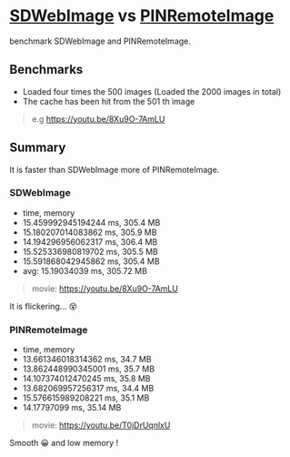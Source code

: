 # [SDWebImage](https://github.com/rs/SDWebImage) vs [PINRemoteImage](https://github.com/pinterest/PINRemoteImage)

benchmark SDWebImage and  PINRemoteImage.

## Benchmarks

- Loaded four times the 500 images (Loaded the 2000 images in total)
- The cache has been hit from the 501 th image

> e.g https://youtu.be/8Xu9O-7AmLU

## Summary

It is faster than SDWebImage more of PINRemoteImage.

### SDWebImage

 - time, memory
 - 15.459992945194244 ms, 305.4 MB
 - 15.180207014083862 ms, 305.9 MB
 - 14.194296956062317 ms, 306.4 MB
 - 15.525336980819702 ms, 305.5 MB
 - 15.591868042945862 ms, 305.4 MB
 - avg: 15.19034039 ms, 305.72 MB

> movie: https://youtu.be/8Xu9O-7AmLU

It is flickering... 😵

### PINRemoteImage

 - time, memory
 - 13.661346018314362 ms, 34.7 MB
 - 13.862448990345001 ms, 35.7 MB
 - 14.107374012470245 ms, 35.8 MB
 - 13.682069957256317 ms, 34.4 MB
 - 15.576615989208221 ms, 35.1 MB
 - 14.17797099 ms, 35.14 MB

> movie: https://youtu.be/T0jDrUqnlxU


Smooth 😀 and low memory !

